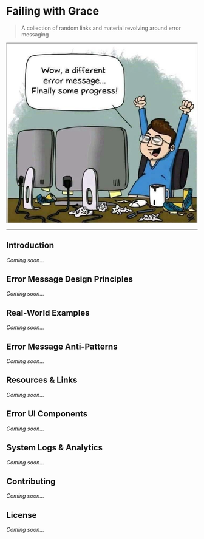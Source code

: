 # Failing with Grace

> A collection of random links and material revolving around error messaging

<div align="center">
  <img src="images/caroon-different-message.jpeg" alt="Wow, a different error message... Finally some progress!" width="600">
</div>

---

## Introduction

*Coming soon...*

## Error Message Design Principles

*Coming soon...*

## Real-World Examples

*Coming soon...*

## Error Message Anti-Patterns

*Coming soon...*

## Resources & Links

*Coming soon...*

## Error UI Components

*Coming soon...*

## System Logs & Analytics

*Coming soon...*

## Contributing

*Coming soon...*

## License

*Coming soon...*

